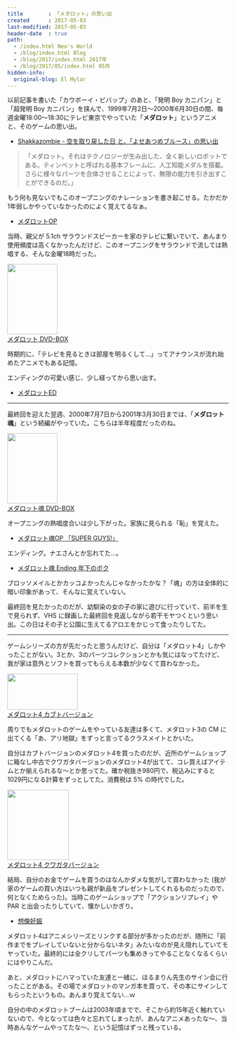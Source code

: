 ```yaml
---
title        : 「メダロット」の思い出
created      : 2017-05-03
last-modified: 2017-05-03
header-date  : true
path:
  - /index.html Neo's World
  - /blog/index.html Blog
  - /blog/2017/index.html 2017年
  - /blog/2017/05/index.html 05月
hidden-info:
  original-blog: El Mylar
---
```


以前記事を書いた「カウボーイ・ビバップ」のあと、「発明 Boy カニパン」と「超発明 Boy カニパン」を挟んで、1999年7月2日～2000年6月30日の間、毎週金曜18:00～18:30にテレビ東京でやっていた「**メダロット**」というアニメと、そのゲームの思い出。

- [Shakkazombie - 空を取り戻した日 と、「よせあつめブルース」の思い出](/blog/2016/08/23-01.html)

> 「メダロット。それはテクノロジーが生み出した、全く新しいロボットである。ティンペットと呼ばれる基本フレームに、人工知能メダルを搭載。さらに様々なパーツを合体させることによって、無限の能力を引き出すことができるのだ。」

もう何も見ないでもこのオープニングのナレーションを書き起こせる。たかだか1年弱しかやっていなかったのによく覚えてるなぁ。

- [メダロットOP](https://youtube.com/watch?v=skqNWboqwyw)

当時、親父が 5.1ch サラウンドスピーカーを家のテレビに繋いでいて、あんまり使用頻度は高くなかったんだけど、このオープニングをサラウンドで流しては熱唱する、そんな金曜18時だった。

<div class="ad-amazon">
  <div class="ad-amazon-image">
    <a href="https://www.amazon.co.jp/dp/B07X4H1TGN?tag=neos21-22&amp;linkCode=osi&amp;th=1&amp;psc=1">
      <img src="https://m.media-amazon.com/images/I/51zqBmn0SpL._SL160_.jpg" width="114" height="160">
    </a>
  </div>
  <div class="ad-amazon-info">
    <div class="ad-amazon-title">
      <a href="https://www.amazon.co.jp/dp/B07X4H1TGN?tag=neos21-22&amp;linkCode=osi&amp;th=1&amp;psc=1">メダロット DVD-BOX</a>
    </div>
  </div>
</div>

時期的に、「テレビを見るときは部屋を明るくして…」ってアナウンスが流れ始めたアニメでもある記憶。

エンディングの可愛い感じ、少し経ってから思い出す。

- [メダロットED](https://youtube.com/watch?v=7-wdsSHzJhU)

-----

最終回を迎えた翌週、2000年7月7日から2001年3月30日までは、「**メダロット魂**」という続編がやっていた。こちらは半年程度だったのね。

<div class="ad-amazon">
  <div class="ad-amazon-image">
    <a href="https://www.amazon.co.jp/dp/B07X7J21BM?tag=neos21-22&amp;linkCode=osi&amp;th=1&amp;psc=1">
      <img src="https://m.media-amazon.com/images/I/516JIIfF11L._SL160_.jpg" width="114" height="160">
    </a>
  </div>
  <div class="ad-amazon-info">
    <div class="ad-amazon-title">
      <a href="https://www.amazon.co.jp/dp/B07X7J21BM?tag=neos21-22&amp;linkCode=osi&amp;th=1&amp;psc=1">メダロット魂 DVD-BOX</a>
    </div>
  </div>
</div>

オープニングの熱唱度合いは少し下がった。家族に見られる「恥」を覚えた。

- [メダロット魂OP 「SUPER GUYS!」](https://youtube.com/watch?v=KuxYyRTRp9E)

エンディング。ナエさんとか忘れてた…。

- [メダロット魂 Ending 年下のボク](https://youtube.com/watch?v=n8YYgjhxoLw)

ブロッソメイルとかカッコよかったんじゃなかったかな？「魂」の方は全体的に暗い印象があって、そんなに覚えていない。

最終回を見たかったのだが、幼馴染の女の子の家に遊びに行っていて、前半を生で見られず、VHS に録画した最終回を見返しながら若干モヤつくという思い出。この日はその子と公園に生えてるアロエをかじって食ったりしてた。

-----

ゲームシリーズの方が先だったと思うんだけど、自分は「メダロット4」しかやったことがない。3とか、3のパーツコレクションとかも気にはなってたけど、我が家は意外とソフトを買ってもらえる本数が少なくて買わなかった。

<div class="ad-amazon">
  <div class="ad-amazon-image">
    <a href="https://www.amazon.co.jp/dp/B000069T38?tag=neos21-22&amp;linkCode=osi&amp;th=1&amp;psc=1">
      <img src="https://m.media-amazon.com/images/I/51NkTBqCCUL._SL160_.jpg" width="160" height="82">
    </a>
  </div>
  <div class="ad-amazon-info">
    <div class="ad-amazon-title">
      <a href="https://www.amazon.co.jp/dp/B000069T38?tag=neos21-22&amp;linkCode=osi&amp;th=1&amp;psc=1">メダロット4 カブトバージョン</a>
    </div>
  </div>
</div>

周りでもメダロットのゲームをやっている友達は多くて、メダロット3の CM に出てくる「あ、アリ地獄」をずっと言ってるクラスメイトとかいた。

自分はカブトバージョンのメダロット4を買ったのだが、近所のゲームショップに箱なし中古でクワガタバージョンのメダロット4が出てて、コレ買えばアイテムとか揃えられるな～とか思ってた。確か税抜き980円で、税込みにすると1029円になる計算をずっとしてた。消費税は 5% の時代でした。

<div class="ad-amazon">
  <div class="ad-amazon-image">
    <a href="https://www.amazon.co.jp/dp/B000069T39?tag=neos21-22&amp;linkCode=osi&amp;th=1&amp;psc=1">
      <img src="https://m.media-amazon.com/images/I/314Qm3RBfkL._SL160_.jpg" width="140" height="160">
    </a>
  </div>
  <div class="ad-amazon-info">
    <div class="ad-amazon-title">
      <a href="https://www.amazon.co.jp/dp/B000069T39?tag=neos21-22&amp;linkCode=osi&amp;th=1&amp;psc=1">メダロット4 クワガタバージョン</a>
    </div>
  </div>
</div>

結局、自分のお金でゲームを買うのはなんかダメな気がして買わなかった (我が家のゲームの買い方はいつも親が新品をプレゼントしてくれるものだったので、何となくためらった)。当時このゲームショップで「アクションリプレイ」や PAR と出会ったりしていて、懐かしいかぎり。

- [想像妊娠](/blog/2017/01/16-02.html)

メダロット4はアニメシリーズとリンクする部分が多かったのだが、随所に「前作までをプレイしていないと分からないネタ」みたいなのが見え隠れしていてモヤっていた。最終的には全クリしてパーツも集めきってやることなくなるくらいにはやりこんだ。

あと、メダロットにハマっていた友達と一緒に、ほるまりん先生のサイン会に行ったことがある。その場でメダロットのマンガ本を買って、その本にサインしてもらったというもの。あんまり覚えてない…ｗ

自分の中のメダロットブームは2003年頃までで、そこから約15年近く触れていないので、今となっては色々と忘れてしまったが、あんなアニメあったな～、当時あんなゲームやってたな～、という記憶はずっと残っている。
